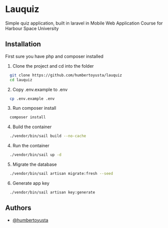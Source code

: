 
# Lauquiz

Simple quiz application, built in laravel in Mobile Web Application Course for Harbour Space University
## Installation

First sure you have php and composer installed

1. Clone the project and cd into the folder

```bash
  git clone https://github.com/humbertoyusta/lauquiz
  cd lauquiz
```

2. Copy .env.example to .env

```bash
  cp .env.example .env
```

3. Run composer install
    
```bash
  composer install
```

4. Build the container
    
```bash
  ./vendor/bin/sail build --no-cache
```

4. Run the container
    
```bash
  ./vendor/bin/sail up -d
```

5. Migrate the database

```bash
  ./vendor/bin/sail artisan migrate:fresh --seed
```

6. Generate app key

```bash
  ./vendor/bin/sail artisan key:generate
```

## Authors

- [@humbertoyusta](https://www.github.com/humbertoyusta)

